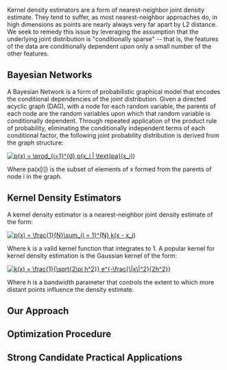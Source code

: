 Kernel density estimators are a form of nearest-neighbor joint density estimate. They tend to suffer, as most nearest-neighbor approaches do, in high dimensions as points are nearly always very far apart by L2 distance. We seek to remedy this issue by leveraging the assumption that the underlying joint distribution is "conditionally sparse" -- that is, the features of the data are conditionally dependent upon only a small number of the other features.

## Bayesian Networks

A Bayesian Network is a form of probabilistic graphical model that encodes the conditional dependencies of the joint distribution. Given a directed acyclic graph (DAG), with a node for each random variable, the parents of each node are the random variables upon which that random variable is conditionally dependent. Through repeated application of the product rule of probability, eliminating the conditionally independent terms of each conditional factor, the following joint probability distribution is derived from the graph structure:

<a href="https://www.codecogs.com/eqnedit.php?latex=p(x)&space;=&space;\prod_{i=1}^{d}&space;p(x_i&space;|&space;\text{pa}(x_i))" target="_blank"><img src="https://latex.codecogs.com/gif.latex?p(x)&space;=&space;\prod_{i=1}^{d}&space;p(x_i&space;|&space;\text{pa}(x_i))" title="p(x) = \prod_{i=1}^{d} p(x_i | \text{pa}(x_i))" /></a>

Where pa(x[i]) is the subset of elements of x formed from the parents of node i in the graph.

## Kernel Density Estimators

A kernel density estimator is a nearest-neighbor joint density estimate of the form:

<a href="https://www.codecogs.com/eqnedit.php?latex=p(x)&space;=&space;\frac{1}{N}\sum_{i&space;=&space;1}^{N}&space;k(x&space;-&space;x_i)" target="_blank"><img src="https://latex.codecogs.com/gif.latex?p(x)&space;=&space;\frac{1}{N}\sum_{i&space;=&space;1}^{N}&space;k(x&space;-&space;x_i)" title="p(x) = \frac{1}{N}\sum_{i = 1}^{N} k(x - x_i)" /></a>

Where k is a valid kernel function that integrates to 1. A popular kernel for kernel density estimation is the Gaussian kernel of the form:

<a href="https://www.codecogs.com/eqnedit.php?latex=k(x)&space;=&space;\frac{1}{\sqrt{2\pi&space;h^2}}&space;e^{-\frac{\|x\|^2}{2h^2}}" target="_blank"><img src="https://latex.codecogs.com/gif.latex?k(x)&space;=&space;\frac{1}{\sqrt{2\pi&space;h^2}}&space;e^{-\frac{\|x\|^2}{2h^2}}" title="k(x) = \frac{1}{\sqrt{2\pi h^2}} e^{-\frac{\|x\|^2}{2h^2}}" /></a>

Where h is a bandwidth parameter that controls the extent to which more distant points influence the density estimate.

## Our Approach

## Optimization Procedure

## Strong Candidate Practical Applications
